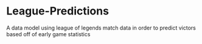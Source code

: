 # League-Predictions
A data model using league of legends match data in order to predict victors based off of early game statistics
